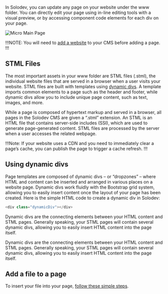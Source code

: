 In Solodev, you can update any page on your website under the www folder. You can directly edit your page using in-line editing tools with a visual preview, or by accessing component code elements for each div on your page. 

<p><img src="/static/images/websites/page/page.jpg" alt="Micro Main Page"></p>

!!!NOTE:
You will need to [add a website](/workspace/websites/add-website/) to your CMS before adding a page.
!!!

## STML Files

The most important assets in your www folder are STML files (.stml), the individual website files that are served in a browser when a user visits your website. STML files are built with templates using [dynamic divs](#using-dynamic-divs). A template imports common elements to a page such as the header and footer, while dynamic divs allow you to include unique page content, such as text, images, and more.

While a page is composed of hypertext markup and served in a browser, all pages in the Solodev CMS are given a “.stml” extension. An STML is an HTML file that contains server-side includes (SSI), which are used to generate page-generated content. STML files are processed by the server when a user accesses the related webpage.

!!!Note:
If your website uses a CDN and you need to immediately clear a page’s cache, you can publish the page to trigger a cache refresh.
!!!

## Using dynamic divs

Page templates are composed of dynamic divs – or “dropzones” – where HTML and content can be inserted and arranged in various places on a website page. Dynamic divs work fluidly with the Bootstrap grid system, allowing you to easily insert content once the layout of your page has been created. Here is the simple HTML code to create a dynamic div in Solodev:

```js
<div class="dynamicDiv"></div>
```

Dynamic divs are the connecting elements between your HTML content and STML pages. Generally speaking, your STML pages will contain several dynamic divs, allowing you to easily insert HTML content into the page itself.

Dynamic divs are the connecting elements between your HTML content and STML pages. Generally speaking, your STML pages will contain several dynamic divs, allowing you to easily insert HTML content into the page itself.

## Add a file to a page

To insert your file into your page, [follow these simple steps](/tutorials/cms/file-to-page/).